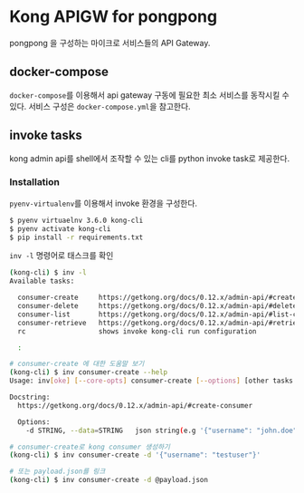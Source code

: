 # Kong APIGW for pongpong

pongpong 을 구성하는 마이크로 서비스들의 API Gateway.

## docker-compose

`docker-compose`를 이용해서 api gateway 구동에 필요한 최소 서비스를 동작시킬 수 있다.
서비스 구성은 `docker-compose.yml`을 참고한다.

## invoke tasks

kong admin api를 shell에서 조작할 수 있는 cli를 python invoke task로 제공한다.

### Installation

`pyenv-virtualenv`를 이용해서 invoke 환경을 구성한다.

``` sh
$ pyenv virtuaelnv 3.6.0 kong-cli
$ pyenv activate kong-cli
$ pip install -r requirements.txt
```

`inv -l` 명령어로 태스크를 확인

``` sh
(kong-cli) $ inv -l
Available tasks:

  consumer-create     https://getkong.org/docs/0.12.x/admin-api/#create-consumer
  consumer-delete     https://getkong.org/docs/0.12.x/admin-api/#delete-consumer
  consumer-list       https://getkong.org/docs/0.12.x/admin-api/#list-consumers
  consumer-retrieve   https://getkong.org/docs/0.12.x/admin-api/#retrieve-consumer
  rc                  shows invoke kong-cli run configuration

  :

# consumer-create 에 대한 도움말 보기
(kong-cli) $ inv consumer-create --help
Usage: inv[oke] [--core-opts] consumer-create [--options] [other tasks here ...]

Docstring:
  https://getkong.org/docs/0.12.x/admin-api/#create-consumer

  Options:
    -d STRING, --data=STRING   json string(e.g '{"username": "john.doe"}') or json payload file path (e.g @payload.json)

# consumer-create로 kong consumer 생성하기
(kong-cli) $ inv consumer-create -d '{"username": "testuser"}'

# 또는 payload.json를 링크
(kong-cli) $ inv consumer-create -d @payload.json
```

